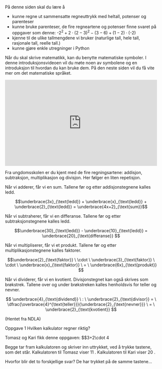 På denne siden skal du lære å

* kunne regne ut sammensatte regneuttrykk med heltall, potenser og parenteser
* kunne bruke parenteser, de fire regneartene og potenser
finne svaret på oppgaver som denne: $\text{-}2^2+2 \cdot (2-3)^2 -(3-6)+(1-2) \cdot (\text{-}2)$ 
* kjenne til de ulike tallmengdene vi bruker (naturlige tall, hele tall, rasjonale tall, reelle tall.) 
* kunne gjøre enkle utregninger i Python

Når du skal skrive matematikk, kan du benytte matematiske symboler. I denne introduksjonsvideoen vil du møte noen av symbolene og en introduksjon til hvordan du kan bruke dem. På den neste siden vil du få vite mer om det matematiske språket.

<div style="padding:56.25% 0 0 0;position:relative;"><iframe src="https://player.vimeo.com/video/448593800?h=665099a6be&title=0&byline=0&portrait=0" style="position:absolute;top:0;left:0;width:100%;height:100%;" frameborder="0" allow="autoplay; fullscreen; picture-in-picture" allowfullscreen></iframe></div><script src="https://player.vimeo.com/api/player.js"></script>

Fra ungdomsskolen er du kjent med de fire regningsartene: addisjon, subtraksjon, multiplikasjon og divisjon. Her følger en liten repetisjon.

Når vi adderer, får vi en sum. Tallene før og etter addisjonstegnene kalles ledd.  

$$\underbrace{3x}_{\text{ledd}} + \underbrace{x}_{\text{ledd}} + \underbrace{2}_{\text{ledd}} = \underbrace{4x+2}_{\text{sum}}$$

Når vi subtraherer, får vi en differanse. Tallene før og etter subtraksjonstegnene kalles ledd.

$$\underbrace{30}_{\text{ledd}} - \underbrace{10}_{\text{ledd}} = \underbrace{20}_{\text{differanse}} $$

Når vi multipliserer, får vi et produkt. Tallene før og etter multiplikasjonstegnene kalles faktorer.


$$\underbrace{2}_{\text{faktor}} \ \cdot \ \underbrace{3}_{\text{faktor}} \ \cdot \ \underbrace{x}_{\text{faktor}} \ = \ \underbrace{6x}_{\text{produkt}} $$

Når vi dividerer, får vi en kvotient. Divisjonstegnet kan også skrives som brøkstrek. Tallene over og under brøkstreken kalles henholdsvis for teller og nevner. 

$$ \underbrace{4}_{\text{dividend}} \ : \ \underbrace{2}_{\text{divisor}} = \ \dfrac{\overbrace{4}^{\text{teller}}}{\underbrace{2}_{\text{nevner}}} \ = \ \underbrace{2}_{\text{kvotient}} $$

(Hentet fra NDLA)

Oppgave 1
Hvilken kalkulator regner riktig?

Tomasz og Kari fikk denne oppgaven: 
$$3+2\cdot 4


Begge tar fram kalkulatoren og skriver inn uttrykket, ved å trykke tastene, som det står. Kalkulatoren til Tomasz viser 
11
. Kalkulatoren til Kari viser 
20
.

Hvorfor blir det to forskjellige svar? De har trykket på de samme tastene...